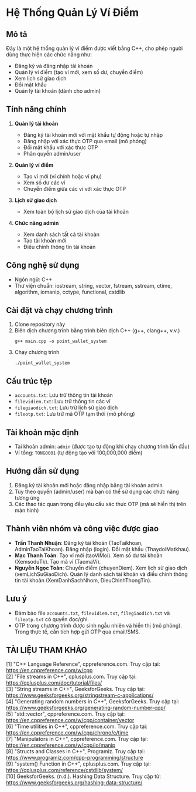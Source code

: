 # Hệ Thống Quản Lý Ví Điểm

## Mô tả
Đây là một hệ thống quản lý ví điểm được viết bằng C++, cho phép người dùng thực hiện các chức năng như:
- Đăng ký và đăng nhập tài khoản
- Quản lý ví điểm (tạo ví mới, xem số dư, chuyển điểm)
- Xem lịch sử giao dịch
- Đổi mật khẩu
- Quản lý tài khoản (dành cho admin)

## Tính năng chính
1. **Quản lý tài khoản**
   - Đăng ký tài khoản mới với mật khẩu tự động hoặc tự nhập
   - Đăng nhập với xác thực OTP qua email (mô phỏng)
   - Đổi mật khẩu với xác thực OTP
   - Phân quyền admin/user

2. **Quản lý ví điểm**
   - Tạo ví mới (ví chính hoặc ví phụ)
   - Xem số dư các ví
   - Chuyển điểm giữa các ví với xác thực OTP

3. **Lịch sử giao dịch**
   - Xem toàn bộ lịch sử giao dịch của tài khoản

4. **Chức năng admin**
   - Xem danh sách tất cả tài khoản
   - Tạo tài khoản mới
   - Điều chỉnh thông tin tài khoản

## Công nghệ sử dụng
- Ngôn ngữ: C++
- Thư viện chuẩn: iostream, string, vector, fstream, sstream, ctime, algorithm, iomanip, cctype, functional, cstdlib

## Cài đặt và chạy chương trình
1. Clone repository này
2. Biên dịch chương trình bằng trình biên dịch C++ (g++, clang++, v.v.)
   ```
   g++ main.cpp -o point_wallet_system
   ```
3. Chạy chương trình
   ```
   ./point_wallet_system
   ```

## Cấu trúc tệp
- `accounts.txt`: Lưu trữ thông tin tài khoản
- `filevidiem.txt`: Lưu trữ thông tin các ví
- `filegiaodich.txt`: Lưu trữ lịch sử giao dịch
- `fileotp.txt`: Lưu trữ mã OTP tạm thời (mô phỏng)

## Tài khoản mặc định
- Tài khoản admin: `admin` (được tạo tự động khi chạy chương trình lần đầu)
- Ví tổng: `TONG0001` (tự động tạo với 100,000,000 điểm)

## Hướng dẫn sử dụng
1. Đăng ký tài khoản mới hoặc đăng nhập bằng tài khoản admin
2. Tùy theo quyền (admin/user) mà bạn có thể sử dụng các chức năng tương ứng
3. Các thao tác quan trọng đều yêu cầu xác thực OTP (mã sẽ hiển thị trên màn hình)

## Thành viên nhóm và công việc được giao
- **Trần Thanh Nhuận**: Đăng ký tài khoản (TaoTaikhoan, AdminTaoTaiKhoan). Đăng nhập (login). Đổi mật khẩu (ThaydoiMatkhau).
- **Mạc Thanh Toàn**: Tạo ví mới (taoViMoi). Xem số dư tài khoản (XemsoduTk). Tạo mã ví (TaomaVi).
- **Nguyễn Ngọc Toàn**: Chuyển điểm (chuyenDiem). Xem lịch sử giao dịch (xemLichSuGiaoDich). Quản lý danh sách tài khoản và điều chỉnh thông tin tài khoản (XemDanhSachNhom, DieuChinhThongTin).

## Lưu ý
- Đảm bảo file `accounts.txt`, `filevidiem.txt`, `filegiaodich.txt` và `fileotp.txt` có quyền đọc/ghi.
- OTP trong chương trình được sinh ngẫu nhiên và hiển thị (mô phỏng). Trong thực tế, cần tích hợp gửi OTP qua email/SMS.
## TÀI LIỆU THAM KHẢO

[1] "C++ Language Reference", cppreference.com. Truy cập tại: https://en.cppreference.com/w/cpp  
[2] "File streams in C++", cplusplus.com. Truy cập tại: https://cplusplus.com/doc/tutorial/files/  
[3] "String streams in C++", GeeksforGeeks. Truy cập tại: https://www.geeksforgeeks.org/stringstream-c-applications/  
[4] "Generating random numbers in C++", GeeksforGeeks. Truy cập tại: https://www.geeksforgeeks.org/generating-random-number-cpp/  
[5] "std::vector", cppreference.com. Truy cập tại: https://en.cppreference.com/w/cpp/container/vector  
[6] "Time utilities in C++", cppreference.com. Truy cập tại: https://en.cppreference.com/w/cpp/chrono/c/time  
[7] "Manipulators in C++", cppreference.com. Truy cập tại: https://en.cppreference.com/w/cpp/io/manip  
[8] "Structs and Classes in C++", Programiz. Truy cập tại: https://www.programiz.com/cpp-programming/structure  
[9] "system() Function in C++", cplusplus.com. Truy cập tại: https://cplusplus.com/reference/cstdlib/system/  
[10] GeeksforGeeks. (n.d.). Hashing Data Structure. Truy cập từ: https://www.geeksforgeeks.org/hashing-data-structure/



